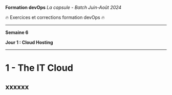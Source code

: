 **Formation devOps**
_La capsule - Batch Juin-Août 2024_

:fire: Exercices et corrections formation devOps :fire:

---

**Semaine 6**

**Jour 1 : Cloud Hosting**

---

# 1 - The IT Cloud

## xxxxxx
